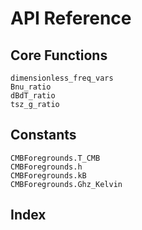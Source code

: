 # API Reference

## Core Functions

```@docs
dimensionless_freq_vars
Bnu_ratio
dBdT_ratio
tsz_g_ratio
```

## Constants

```@docs
CMBForegrounds.T_CMB
CMBForegrounds.h
CMBForegrounds.kB
CMBForegrounds.Ghz_Kelvin
```

## Index

```@index
```